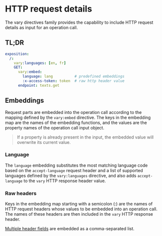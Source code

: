 # HTTP request details

The vary directives family provides the capability to include HTTP request details as input for an
operation call.

## TL;DR

```yaml
exposition:
  /:
    vary:languages: [en, fr]
    GET:
      vary:embed:
        language: lang          # predefined embeddings
        :x-access-token: token  # raw http header value
      endpoint: texts.get
```

## Embeddings

Request parts are embedded into the operation call according to the mapping
defined by the `vary:embed` directive.
The keys in the embedding map are the names of the embedding functions, and the values are the
property names of the operation call input object.

> If a property is already present in the input, the embedded value will overwrite its current
> value.

### Language

The `language` embedding substitutes the most matching language code based on the `accept-language`
request header and a list of supported languages defined by the `vary:languages` directive, and also
adds `accept-language` to the `vary` HTTP response header value.

### Raw headers

Keys in the embedding map starting with a semicolon (:) are the names of HTTP request headers whose
values to be embedded into an operation call.
The names of these headers are then included in the `vary` HTTP response header.

[Multiple header fields](https://www.w3.org/Protocols/rfc2616/rfc2616-sec4.html#sec4.2) are embedded
as a comma-separated list.
